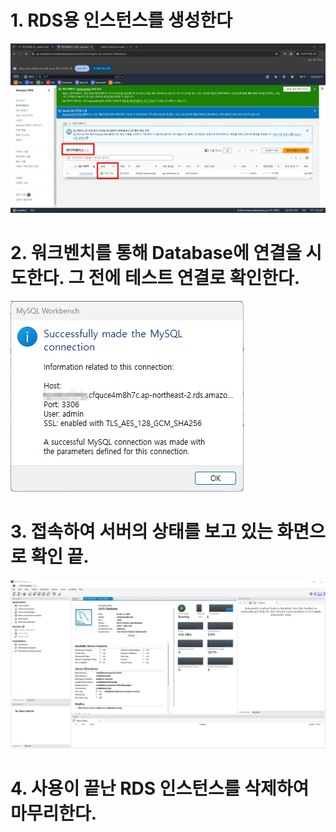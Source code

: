 # 1. RDS용 인스턴스를 생성한다
![](../AWS/screenshot/42.jpg)

# 2. 워크벤치를 통해 Database에 연결을 시도한다. 그 전에 테스트 연결로 확인한다.
![](../AWS/screenshot/43.jpg)

# 3. 접속하여 서버의 상태를 보고 있는 화면으로 확인 끝.
![](../AWS/screenshot/44.jpg)

# 4. 사용이 끝난 RDS 인스턴스를 삭제하여 마무리한다.
